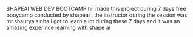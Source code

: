 SHAPEAI WEB DEV BOOTCAMP
hi! made this project during 7 days free booycamp conducted by shapeai . the instructor during the session was mr.shaurya sinha.i got to learn a lot during these 7 days and it was an amazing experince learning with shape ai
